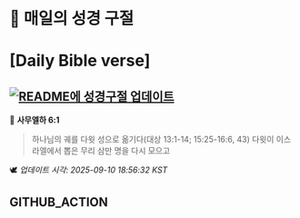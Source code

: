 # 🙏 매일의 성경 구절
# [Daily Bible verse]
## [![README에 성경구절 업데이트](https://github.com/DONGSUKA/first_test/actions/workflows/update-readme-bible.yml/badge.svg)](https://github.com/DONGSUKA/first_test/actions/workflows/update-readme-bible.yml)
<!-- START_BIBLE_VERSE -->
📖 **사무엘하 6:1**
> 하나님의 궤를 다윗 성으로 옮기다(대상 13:1-14; 15:25-16:6, 43) 다윗이 이스라엘에서 뽑은 무리 삼만 명을 다시 모으고

🕊️ _업데이트 시각: 2025-09-10 18:56:32 KST_
  <!-- END_BIBLE_VERSE -->
## GITHUB_ACTION
